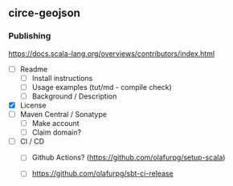 ## circe-geojson

### Publishing

https://docs.scala-lang.org/overviews/contributors/index.html

* [ ] Readme
  * [ ] Install instructions
  * [ ] Usage examples (tut/md - compile check)
  * [ ] Background / Description
* [x] License
* [ ] Maven Central / Sonatype
  * [ ] Make account
  * [ ] Claim domain?
* [ ] CI / CD
  * [ ] Github Actions? (https://github.com/olafurpg/setup-scala)
  * [ ] https://github.com/olafurpg/sbt-ci-release


